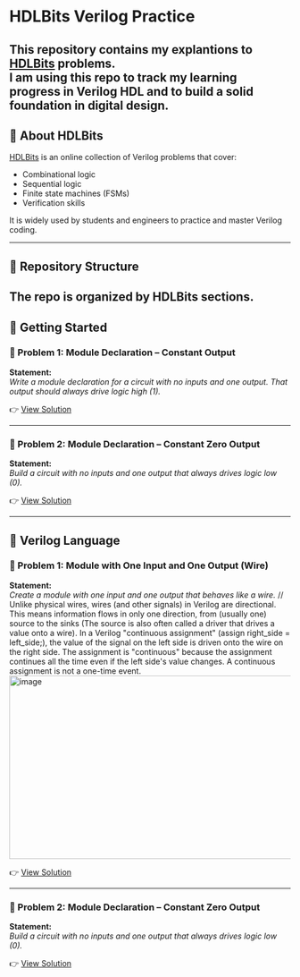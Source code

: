 # HDLBits Verilog Practice

This repository contains my explantions to [HDLBits](https://hdlbits.01xz.net/wiki/Main_Page) problems.  
I am using this repo to track my learning progress in **Verilog HDL** and to build a solid foundation in digital design.
---

## 📌 About HDLBits
[HDLBits](https://hdlbits.01xz.net/wiki/Main_Page) is an online collection of Verilog problems that cover:
- Combinational logic
- Sequential logic
- Finite state machines (FSMs)
- Verification skills

It is widely used by students and engineers to practice and master Verilog coding.

---

## 📂 Repository Structure
The repo is organized by HDLBits sections.
---

## 🚀 Getting Started

### 🔹 Problem 1: Module Declaration – Constant Output
**Statement:**  
*Write a module declaration for a circuit with no inputs and one output. That output should always drive logic high (1).*

👉 [View Solution](https://github.com/vindyav/verilog-practice-hdlbits/blob/main/basics/module_constant)

---
### 🔹 Problem 2: Module Declaration – Constant Zero Output
**Statement:**  
*Build a circuit with no inputs and one output that always drives logic low (0).*

👉 [View Solution](https://github.com/vindyav/verilog-practice-hdlbits/blob/main/basics/module_constant0)

---

## 🚀 Verilog Language

### 🔹 Problem 1: Module with One Input and One Output (Wire)
**Statement:**  
*Create a module with one input and one output that behaves like a wire.*
//
Unlike physical wires, wires (and other signals) in Verilog are directional. This means information flows in only one direction, from (usually one) source to the sinks (The source is also often called a driver that drives a value onto a wire). In a Verilog "continuous assignment" (assign right_side = left_side;), the value of the signal on the left side is driven onto the wire on the right side. The assignment is "continuous" because the assignment continues all the time even if the left side's value changes. A continuous assignment is not a one-time event.
<img width="811" height="328" alt="image" src="https://github.com/user-attachments/assets/9fec4172-5116-4c3f-a731-7daa006a0681" />


👉 [View Solution](https://github.com/vindyav/verilog-practice-hdlbits/blob/main/basics/wire)

---
### 🔹 Problem 2: Module Declaration – Constant Zero Output
**Statement:**  
*Build a circuit with no inputs and one output that always drives logic low (0).*

👉 [View Solution](https://github.com/vindyav/verilog-practice-hdlbits/blob/main/basics/module_constant0)

